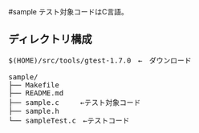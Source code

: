 #sample
テスト対象コードはC言語。

## ディレクトリ構成

<pre>
$(HOME)/src/tools/gtest-1.7.0　←　ダウンロード

sample/
├── Makefile
├── README.md
├── sample.c　　　←テスト対象コード
├── sample.h
└── sampleTest.c　←テストコード
</pre>
